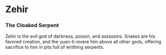 # Zehir
### The Cloaked Serpent

Zehir is the evil god of darkness, poison, and assassins. Snakes are his favored creation, and the yuan-ti revere him above all other gods, offering sacrifice to him in pits full of writhing serpents.
